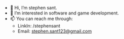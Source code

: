 - 👋 Hi, I’m stephen sant.
- 👀 I’m interested in software and game development.
- 📫 You can reach me through:
  - LinkIn: /stephensant
  - Email: stephen.sant123@gmail.com
